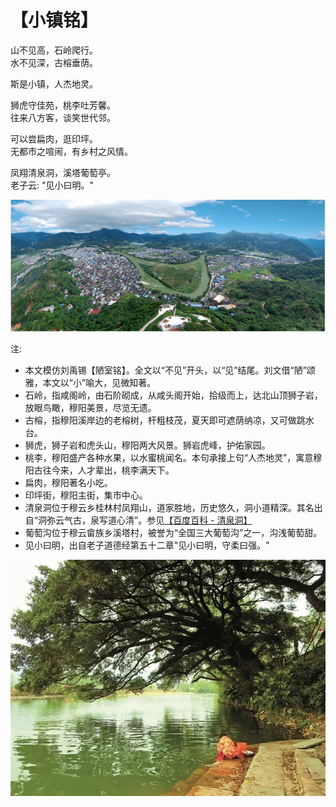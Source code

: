# 【小镇铭】

山不见高，石岭爬行。  
水不见深，古榕垂荫。

斯是小镇，人杰地灵。

狮虎守佳苑，桃李吐芳馨。  
往来八方客，谈笑世代邻。

可以尝扁肉，逛印坪。  
无都市之喧闹，有乡村之风情。

凤翔清泉洞，溪塔葡萄亭。  
老子云: "见小曰明。"  

![](004a.png)

注:

- 本文模仿刘禹锡【陋室铭】。全文以“不见”开头，以“见”结尾。刘文借“陋”颂雅，本文以“小”喻大，见微知著。
- 石岭，指咸阁岭，由石阶砌成，从咸头阁开始，拾级而上，达北山顶狮子岩，放眼鸟瞰，穆阳美景，尽览无遗。
- 古榕，指穆阳溪岸边的老榕树，杆粗枝茂，夏天即可遮荫纳凉，又可做跳水台。
- 狮虎，狮子岩和虎头山，穆阳两大风景。狮岩虎峰，护佑家园。
- 桃李，穆阳盛产各种水果，以水蜜桃闻名。本句承接上句“人杰地灵”，寓意穆阳古往今来，人才辈出，桃李满天下。
- 扁肉，穆阳著名小吃。
- 印坪街，穆阳主街，集市中心。
- 清泉洞位于穆云乡桂林村凤翔山，道家胜地，历史悠久，洞小道精深。其名出自“洞弥云气古，泉写道心清”。参见[【百度百科 - 清泉洞】](https://baike.baidu.com/item/%E6%B8%85%E6%B3%89%E6%B4%9E)
- 葡萄沟位于穆云畲族乡溪塔村，被誉为“全国三大葡萄沟”之一，沟浅葡萄甜。
- 见小曰明，出自老子道德经第五十二章"见小曰明，守柔曰强。"

![](004b.jpg)